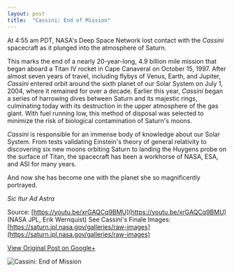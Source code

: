 ```yaml
---
layout: post
title:  "Cassini: End of Mission"
---
```


At 4:55 am PDT, NASA's Deep Space Network lost contact with the _Cassini_ spacecraft as it plunged into the atmosphere of Saturn.

This marks the end of a nearly 20-year-long, 4.9 billion mile mission that began aboard a Titan IV rocket in Cape Canaveral on October 15, 1997. After almost seven years of travel, including flybys of Venus, Earth, and Jupiter, _Cassini_ entered orbit around the sixth planet of our Solar System on July 1, 2004, where it remained for over a decade. Earlier this year, _Cassini_ began a series of harrowing dives between Saturn and its majestic rings, culminating today with its destruction in the upper atmosphere of the gas giant. With fuel running low, this method of disposal was selected to minimize the risk of biological contamination of Saturn's moons.

_Cassini_ is responsible for an immense body of knowledge about our Solar System. From tests validating Einstein's theory of general relativity to discovering six new moons orbiting Saturn to landing the Huygens probe on the surface of Titan, the spacecraft has been a workhorse of NASA, ESA, and ASI for many years.

And now she has become one with the planet she so magnificently portrayed.

_Sic Itur Ad Astra_

Source: [https://youtu.be/xrGAQCq9BMU](https://youtu.be/xrGAQCq9BMU) (NASA JPL, Erik Wernquist)
See Cassini's Finale Images: [https://saturn.jpl.nasa.gov/galleries/raw-images](https://saturn.jpl.nasa.gov/galleries/raw-images)

[View Original Post on Google+](https://plus.google.com/+ColinSullender/posts/M6hiZVc2DqV)

![Cassini: End of Mission](/assets/img/2017-09-15-Cassini-End-of-Mission.gif)
